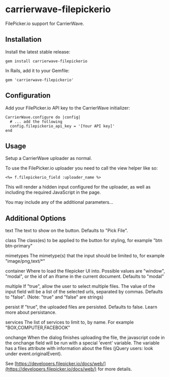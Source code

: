 carrierwave-filepickerio
========================

FilePicker.io support for CarrierWave.

Installation
------------

Install the latest stable release:

    gem install carrierwave-filepickerio

In Rails, add it to your Gemfile:

    gem 'carrierwave-filepickerio'

Configuration
-------------

Add your FilePicker.io API key to the CarrierWave initializer:

    CarrierWave.configure do |config|
      # ... add the following
      config.filepickerio_api_key = '[Your API key]'
    end

Usage
-----

Setup a CarrierWave uploader as normal. 

To use the FilePicker.io uploader you need to call the view helper like so:

    <%= f.filepickerio_field :uploader_name %>

This will render a hidden input configured for the uploader, as well as including the required JavaScript in the page.

You may include any of the additional parameters...

Additional Options
------------------


text	The text to show on the button. Defaults to "Pick File".

class	The class(es) to be applied to the button for styling, for example "btn btn-primary"

mimetypes	The mimetype(s) that the input should be limited to, for example "image/png,text/*"

container	Where to load the filepicker UI into. Possible values are "window", "modal", or the id of an iframe in the current document. Defaults to "modal"

multiple	If "true", allow the user to select multiple files. The value of the input field will be a list of the selected urls, separated by commas. Defaults to "false". (Note: "true" and "false" are strings)

persist	If "true", the uploaded files are persisted. Defaults to false. Learn more about persistance.

services	The list of services to limit to, by name. For example "BOX,COMPUTER,FACEBOOK"

onchange	When the dialog finishes uploading the file, the javascript code in the onchange field will be run with a special 'event' variable. The variable has a files attribute with information about the files (jQuery users: look under event.originalEvent).

See [https://developers.filepicker.io/docs/web/](https://developers.filepicker.io/docs/web/) for more details.